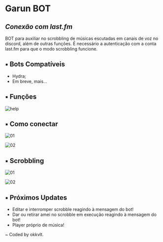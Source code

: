 # Garun BOT
## _Conexão com last.fm_

BOT para auxiliar no scrobbling de músicas escutadas em canais de voz no discord, além de outras funções. É necessário a autenticação com a conta last.fm para que o modo scrobbling funcione.

## ▪ Bots Compatíveis

- Hydra;
- Em breve, mais...

## ▪ Funções

![help](https://i.imgur.com/VeXDebi.png)

## ▪ Como conectar

![01](https://i.imgur.com/N0v9OYc.png)

![02](https://i.imgur.com/DGMcqAM.png)

## ▪ Scrobbling

![01](https://i.imgur.com/V38eiZl.png)

![02](https://i.imgur.com/aQYFYhs.png)

## ▪ Próximos Updates

- Editar e interromper scrobble reagindo à mensagem do bot!
- Dar ou retirar amei no scrobble em execução reagindo à mensagem do bot!
- Player próprio de música!

\~ Coded by okkvlt.
